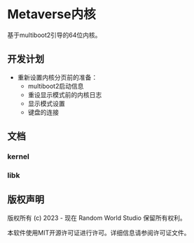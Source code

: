 # Metaverse内核

基于multiboot2引导的64位内核。

## 开发计划

* 重新设置内核分页前的准备：
  * multiboot2启动信息
  * 重设显示模式前的内核日志
  * 显示模式设置
  * 键盘的连接

## 文档

### kernel

### libk

## 版权声明

版权所有 (c) 2023 - 现在 Random World Studio 保留所有权利。

本软件使用MIT开源许可证进行许可。详细信息请参阅许可证文件。
